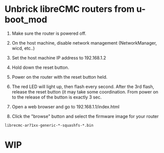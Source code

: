 Unbrick libreCMC routers from u-boot_mod
======================================================

1. Make sure the router is powered off.

2. On the host machine, disable network management (NetworkManager, wicd, etc..)

3. Set the host machine IP address to 192.168.1.2

4. Hold down the reset button.

5. Power on the router with the reset button held.

6. The red LED will light up, then flash every second.
After the 3rd flash, release the reset button (it may
take some coordination. From power on to the release of
the button is exactly 3 sec.

7. Open a web browser and go to 192.168.1.1/index.html

8. Click the "browse" button and select the firmware image for your router

`librecmc-ar71xx-generic-*-squashfs-*.bin`


# WIP
